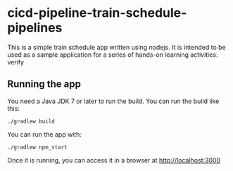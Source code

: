 # cicd-pipeline-train-schedule-pipelines

This is a simple train schedule app written using nodejs. It is intended to be used as a sample application for a series of hands-on learning activities. verify

## Running the app

You need a Java JDK 7 or later to run the build. You can run the build like this:

    ./gradlew build

You can run the app with:

    ./gradlew npm_start

Once it is running, you can access it in a browser at [http://localhost:3000](http://localhost:3000)
